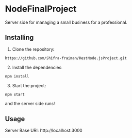 # NodeFinalProject
Server side for managing a small business for a professional.

## Installing
1.  Clone the repository:
   ```bash
 https://github.com/Shifra-fraiman/RestNode.jsProject.git
```
2.  Install the dependencies:
   ```bash
npm install
```
3.  Start the project:
```bash
npm start
```
and the server side runs!

## Usage
Server Base URI: http://localhost:3000
